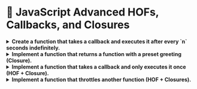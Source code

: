 
# 📜 JavaScript Advanced HOFs, Callbacks, and Closures

<details>
  <summary><strong>Create a function that takes a callback and executes it after every `n` seconds indefinitely.</strong></summary>

  ```js
  function repeatFunction(callback, interval) {
      setInterval(callback, interval * 1000);
  }

  // Example usage
  repeatFunction(() => console.log("Repeating..."), 2); 
  // Logs "Repeating..." every 2 seconds
  ```
</details>

<details>
  <summary><strong>Implement a function that returns a function with a preset greeting (Closure).</strong></summary>

  ```js
  function greetUser(greeting) {
      return function (name) {
          return `${greeting}, ${name}!`;
      };
  }

  // Example usage
  const greetHello = greetUser("Hello");
  console.log(greetHello("Alice")); // "Hello, Alice!"
  console.log(greetHello("Bob"));   // "Hello, Bob!"
  ```
</details>

<details>
  <summary><strong>Implement a function that takes a callback and only executes it once (HOF + Closure).</strong></summary>

  ```js
  function once(fn) {
      let executed = false;
      return function (...args) {
          if (!executed) {
              executed = true;
              return fn(...args);
          }
      };
  }

  // Example usage
  const init = once(() => console.log("Initialized!"));
  init(); // "Initialized!"
  init(); // (No output)
  ```
</details>

<details>
  <summary><strong>Implement a function that throttles another function (HOF + Closures).</strong></summary>

  ```js
  function throttle(fn, delay) {
      let lastCall = 0;
      return function (...args) {
          let now = Date.now();
          if (now - lastCall >= delay) {
              lastCall = now;
              fn(...args);
          }
      };
  }

  // Example usage
  const throttledFn = throttle(() => console.log("Throttled Execution"), 2000);
  throttledFn();
  throttledFn();
  throttledFn(); // Only executes the first call, others are ignored until 2 sec passes
  ```
</details>

